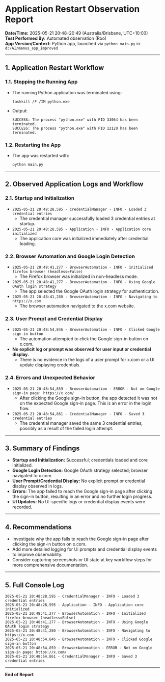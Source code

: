 # Application Restart Observation Report

**Date/Time:** 2025-05-21 20:48–20:49 (Australia/Brisbane, UTC+10:00)  
**Test Performed By:** Automated observation (Roo)  
**App Version/Context:** Python app, launched via `python main.py` in `d:/AI/manus_app_improved`

---

## 1. Application Restart Workflow

### 1.1. Stopping the Running App

- The running Python application was terminated using:
  ```
  taskkill /F /IM python.exe
  ```
- Output:
  ```
  SUCCESS: The process "python.exe" with PID 33064 has been terminated.
  SUCCESS: The process "python.exe" with PID 12120 has been terminated.
  ```

### 1.2. Restarting the App

- The app was restarted with:
  ```
  python main.py
  ```

---

## 2. Observed Application Logs and Workflow

### 2.1. Startup and Initialization

- `2025-05-21 20:48:28,595 - CredentialManager - INFO - Loaded 3 credential entries`
  - The credential manager successfully loaded 3 credential entries at startup.
- `2025-05-21 20:48:28,595 - Application - INFO - Application core initialized`
  - The application core was initialized immediately after credential loading.

### 2.2. Browser Automation and Google Login Detection

- `2025-05-21 20:48:41,277 - BrowserAutomation - INFO - Initialized firefox browser (headless=False)`
  - The Firefox browser was initialized in non-headless mode.
- `2025-05-21 20:48:41,277 - BrowserAutomation - INFO - Using Google OAuth login strategy`
  - The app selected the Google OAuth login strategy for authentication.
- `2025-05-21 20:48:41,280 - BrowserAutomation - INFO - Navigating to https://x.com`
  - The browser automation navigated to the x.com website.

### 2.3. User Prompt and Credential Display

- `2025-05-21 20:48:54,846 - BrowserAutomation - INFO - Clicked Google sign-in button`
  - The automation attempted to click the Google sign-in button on x.com.
- **No explicit log or prompt was observed for user input or credential display.**
  - There is no evidence in the logs of a user prompt for x.com or a UI update displaying credentials.

### 2.4. Errors and Unexpected Behavior

- `2025-05-21 20:48:54,859 - BrowserAutomation - ERROR - Not on Google sign-in page: https://x.com/`
  - After clicking the Google sign-in button, the app detected it was not on the expected Google sign-in page. This is an error in the login flow.
- `2025-05-21 20:48:54,861 - CredentialManager - INFO - Saved 3 credential entries`
  - The credential manager saved the same 3 credential entries, possibly as a result of the failed login attempt.

---

## 3. Summary of Findings

- **Startup and Initialization:** Successful; credentials loaded and core initialized.
- **Google Login Detection:** Google OAuth strategy selected; browser navigated to x.com.
- **User Prompt/Credential Display:** No explicit prompt or credential display observed in logs.
- **Errors:** The app failed to reach the Google sign-in page after clicking the sign-in button, resulting in an error and no further login progress.
- **UI Updates:** No UI-specific logs or credential display events were recorded.

---

## 4. Recommendations

- Investigate why the app fails to reach the Google sign-in page after clicking the sign-in button on x.com.
- Add more detailed logging for UI prompts and credential display events to improve observability.
- Consider capturing screenshots or UI state at key workflow steps for more comprehensive documentation.

---

## 5. Full Console Log

```
2025-05-21 20:48:28,595 - CredentialManager - INFO - Loaded 3 credential entries
2025-05-21 20:48:28,595 - Application - INFO - Application core initialized
2025-05-21 20:48:41,277 - BrowserAutomation - INFO - Initialized firefox browser (headless=False)
2025-05-21 20:48:41,277 - BrowserAutomation - INFO - Using Google OAuth login strategy
2025-05-21 20:48:41,280 - BrowserAutomation - INFO - Navigating to https://x.com
2025-05-21 20:48:54,846 - BrowserAutomation - INFO - Clicked Google sign-in button
2025-05-21 20:48:54,859 - BrowserAutomation - ERROR - Not on Google sign-in page: https://x.com/
2025-05-21 20:48:54,861 - CredentialManager - INFO - Saved 3 credential entries
```

---

**End of Report**
